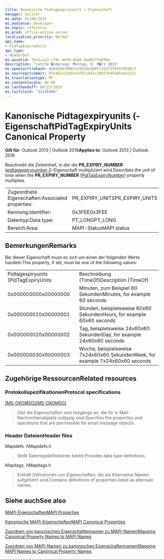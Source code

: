 ```yaml
---
title: Kanonische Pidtagexpiryunits (-Eigenschaft
manager: soliver
ms.date: 03/09/2015
ms.audience: Developer
ms.topic: reference
ms.prod: office-online-server
localization_priority: Normal
api_name:
- PidTagExpiryUnits
api_type:
- HeaderDef
ms.assetid: f6a1ca22-cf4c-4e59-8846-6bd937fa8f6e
description: 'Letzte �nderung: Montag, 9. M�rz 2015'
ms.openlocfilehash: 8e8deb67990ce25b10a3b0fc1d373f635f958013
ms.sourcegitcommit: 8fe462c32b91c87911942c188f3445e85a54137c
ms.translationtype: MT
ms.contentlocale: de-DE
ms.lasthandoff: 04/23/2019
ms.locfileid: "32316408"
---
```

# <a name="pidtagexpiryunits-canonical-property"></a><span data-ttu-id="254c6-103">Kanonische Pidtagexpiryunits (-Eigenschaft</span><span class="sxs-lookup"><span data-stu-id="254c6-103">PidTagExpiryUnits Canonical Property</span></span>

  
  
<span data-ttu-id="254c6-104">**Gilt für**: Outlook 2013 | Outlook 2016</span><span class="sxs-lookup"><span data-stu-id="254c6-104">**Applies to**: Outlook 2013 | Outlook 2016</span></span> 
  
<span data-ttu-id="254c6-105">Beschreibt die Zeiteinheit, in der die **PR_EXPIRY_NUMBER** ([pidtagexpirynumber (](pidtagexpirynumber-canonical-property.md))-Eigenschaft multipliziert wird.</span><span class="sxs-lookup"><span data-stu-id="254c6-105">Describes the unit of time when the **PR_EXPIRY_NUMBER** ([PidTagExpiryNumber](pidtagexpirynumber-canonical-property.md)) property multiplies.</span></span>
  
|||
|:-----|:-----|
|<span data-ttu-id="254c6-106">Zugeordnete Eigenschaften:</span><span class="sxs-lookup"><span data-stu-id="254c6-106">Associated properties:</span></span>  <br/> |<span data-ttu-id="254c6-107">PR_EXPIRY_UNITS</span><span class="sxs-lookup"><span data-stu-id="254c6-107">PR_EXPIRY_UNITS</span></span>  <br/> |
|<span data-ttu-id="254c6-108">Kennung:</span><span class="sxs-lookup"><span data-stu-id="254c6-108">Identifier:</span></span>  <br/> |<span data-ttu-id="254c6-109">0x3FEE</span><span class="sxs-lookup"><span data-stu-id="254c6-109">0x3FEE</span></span>  <br/> |
|<span data-ttu-id="254c6-110">Datentyp:</span><span class="sxs-lookup"><span data-stu-id="254c6-110">Data type:</span></span>  <br/> |<span data-ttu-id="254c6-111">PT_LONG</span><span class="sxs-lookup"><span data-stu-id="254c6-111">PT_LONG</span></span>  <br/> |
|<span data-ttu-id="254c6-112">Bereich:</span><span class="sxs-lookup"><span data-stu-id="254c6-112">Area:</span></span>  <br/> |<span data-ttu-id="254c6-113">MAPI-Status</span><span class="sxs-lookup"><span data-stu-id="254c6-113">MAPI status</span></span>  <br/> |
   
## <a name="remarks"></a><span data-ttu-id="254c6-114">Bemerkungen</span><span class="sxs-lookup"><span data-stu-id="254c6-114">Remarks</span></span>

<span data-ttu-id="254c6-115">Bei dieser Eigenschaft muss es sich um einen der folgenden Werte handeln:</span><span class="sxs-lookup"><span data-stu-id="254c6-115">This property, if set, must be one of the following values:</span></span>
  
|||
|:-----|:-----|
|<span data-ttu-id="254c6-116">Pidtagexpiryunits (</span><span class="sxs-lookup"><span data-stu-id="254c6-116">PidTagExpiryUnits</span></span>  <br/> |<span data-ttu-id="254c6-117">Beschreibung (TimeOf)</span><span class="sxs-lookup"><span data-stu-id="254c6-117">Description (TimeOf)</span></span>  <br/> |
|<span data-ttu-id="254c6-118">0x00000000</span><span class="sxs-lookup"><span data-stu-id="254c6-118">0x00000000</span></span>  <br/> |<span data-ttu-id="254c6-119">Minuten, zum Beispiel 60 Sekunden</span><span class="sxs-lookup"><span data-stu-id="254c6-119">Minutes, for example 60 seconds</span></span>  <br/> |
|<span data-ttu-id="254c6-120">0x00000001</span><span class="sxs-lookup"><span data-stu-id="254c6-120">0x00000001</span></span>  <br/> |<span data-ttu-id="254c6-121">Stunden, beispielsweise 60x60 Sekunden</span><span class="sxs-lookup"><span data-stu-id="254c6-121">Hours, for example 60x60 seconds</span></span>  <br/> |
|<span data-ttu-id="254c6-122">0x00000002</span><span class="sxs-lookup"><span data-stu-id="254c6-122">0x00000002</span></span>  <br/> |<span data-ttu-id="254c6-123">Tag, beispielsweise 24x60x60 Sekunden</span><span class="sxs-lookup"><span data-stu-id="254c6-123">Day, for example 24x60x60 seconds</span></span>  <br/> |
|<span data-ttu-id="254c6-124">0x00000003</span><span class="sxs-lookup"><span data-stu-id="254c6-124">0x00000003</span></span>  <br/> |<span data-ttu-id="254c6-125">Woche, beispielsweise 7x24x60x60 Sekunden</span><span class="sxs-lookup"><span data-stu-id="254c6-125">Week, for example 7x24x60x60 seconds</span></span>  <br/> |
   
## <a name="related-resources"></a><span data-ttu-id="254c6-126">Zugehörige Ressourcen</span><span class="sxs-lookup"><span data-stu-id="254c6-126">Related resources</span></span>

### <a name="protocol-specifications"></a><span data-ttu-id="254c6-127">Protokollspezifikationen</span><span class="sxs-lookup"><span data-stu-id="254c6-127">Protocol specifications</span></span>

<span data-ttu-id="254c6-128">[[MS-OXOMSG]](https://msdn.microsoft.com/library/daa9120f-f325-4afb-a738-28f91049ab3c%28Office.15%29.aspx)</span><span class="sxs-lookup"><span data-stu-id="254c6-128">[[MS-OXOMSG]](https://msdn.microsoft.com/library/daa9120f-f325-4afb-a738-28f91049ab3c%28Office.15%29.aspx)</span></span>
  
> <span data-ttu-id="254c6-129">Gibt die Eigenschaften und Vorgänge an, die für e-Mail-Nachrichtenobjekte zulässig sind.</span><span class="sxs-lookup"><span data-stu-id="254c6-129">Specifies the properties and operations that are permissible for email message objects.</span></span>
    
### <a name="header-files"></a><span data-ttu-id="254c6-130">Header Dateien</span><span class="sxs-lookup"><span data-stu-id="254c6-130">Header files</span></span>

<span data-ttu-id="254c6-131">Mapidefs. h</span><span class="sxs-lookup"><span data-stu-id="254c6-131">Mapidefs.h</span></span>
  
> <span data-ttu-id="254c6-132">Stellt Datentypdefinitionen bereit.</span><span class="sxs-lookup"><span data-stu-id="254c6-132">Provides data type definitions.</span></span>
    
<span data-ttu-id="254c6-133">Mapitags. h</span><span class="sxs-lookup"><span data-stu-id="254c6-133">Mapitags.h</span></span>
  
> <span data-ttu-id="254c6-134">Enthält Definitionen von Eigenschaften, die als Alternative Namen aufgeführt sind.</span><span class="sxs-lookup"><span data-stu-id="254c6-134">Contains definitions of properties listed as alternate names.</span></span>
    
## <a name="see-also"></a><span data-ttu-id="254c6-135">Siehe auch</span><span class="sxs-lookup"><span data-stu-id="254c6-135">See also</span></span>



[<span data-ttu-id="254c6-136">MAPI-Eigenschaften</span><span class="sxs-lookup"><span data-stu-id="254c6-136">MAPI Properties</span></span>](mapi-properties.md)
  
[<span data-ttu-id="254c6-137">Kanonische MAPI-Eigenschaften</span><span class="sxs-lookup"><span data-stu-id="254c6-137">MAPI Canonical Properties</span></span>](mapi-canonical-properties.md)
  
[<span data-ttu-id="254c6-138">Zuordnen von kanonischen Eigenschaftennamen zu MAPI-Namen</span><span class="sxs-lookup"><span data-stu-id="254c6-138">Mapping Canonical Property Names to MAPI Names</span></span>](mapping-canonical-property-names-to-mapi-names.md)
  
[<span data-ttu-id="254c6-139">Zuordnen von MAPI-Namen zu kanonischen Eigenschaftennamen</span><span class="sxs-lookup"><span data-stu-id="254c6-139">Mapping MAPI Names to Canonical Property Names</span></span>](mapping-mapi-names-to-canonical-property-names.md)

